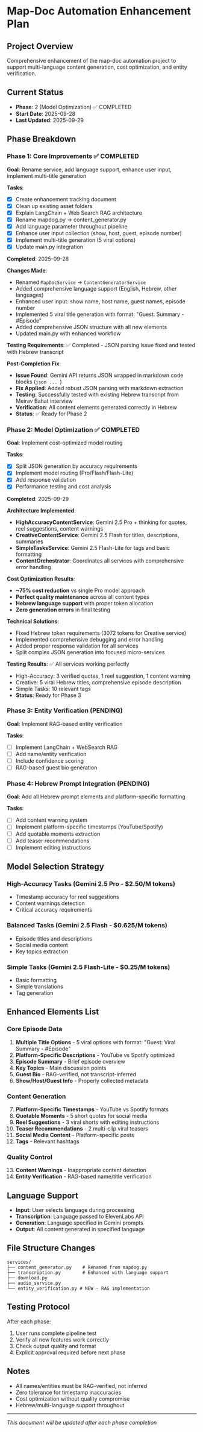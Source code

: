 # Map-Doc Automation Enhancement Plan

## Project Overview
Comprehensive enhancement of the map-doc automation project to support multi-language content generation, cost optimization, and entity verification.

## Current Status
- **Phase**: 2 (Model Optimization) ✅ COMPLETED
- **Start Date**: 2025-09-28
- **Last Updated**: 2025-09-29

## Phase Breakdown

### Phase 1: Core Improvements ✅ COMPLETED
**Goal**: Rename service, add language support, enhance user input, implement multi-title generation

**Tasks**:
- [x] Create enhancement tracking document
- [x] Clean up existing asset folders
- [x] Explain LangChain + Web Search RAG architecture
- [x] Rename mapdog.py → content_generator.py
- [x] Add language parameter throughout pipeline
- [x] Enhance user input collection (show, host, guest, episode number)
- [x] Implement multi-title generation (5 viral options)
- [x] Update main.py integration

**Completed**: 2025-09-28

**Changes Made**:
- Renamed `MapDocService` → `ContentGeneratorService`
- Added comprehensive language support (English, Hebrew, other languages)
- Enhanced user input: show name, host name, guest names, episode number
- Implemented 5 viral title generation with format: "Guest: Summary - #Episode"
- Added comprehensive JSON structure with all new elements
- Updated main.py with enhanced workflow

**Testing Requirements**: ✅ Completed - JSON parsing issue fixed and tested with Hebrew transcript

**Post-Completion Fix**:
- **Issue Found**: Gemini API returns JSON wrapped in markdown code blocks (```json ... ```)
- **Fix Applied**: Added robust JSON parsing with markdown extraction
- **Testing**: Successfully tested with existing Hebrew transcript from Meirav Bahat interview
- **Verification**: All content elements generated correctly in Hebrew
- **Status**: ✅ Ready for Phase 2

### Phase 2: Model Optimization ✅ COMPLETED
**Goal**: Implement cost-optimized model routing

**Tasks**:
- [x] Split JSON generation by accuracy requirements
- [x] Implement model routing (Pro/Flash/Flash-Lite)
- [x] Add response validation
- [x] Performance testing and cost analysis

**Completed**: 2025-09-29

**Architecture Implemented**:
- **HighAccuracyContentService**: Gemini 2.5 Pro + thinking for quotes, reel suggestions, content warnings
- **CreativeContentService**: Gemini 2.5 Flash for titles, descriptions, summaries
- **SimpleTasksService**: Gemini 2.5 Flash-Lite for tags and basic formatting
- **ContentOrchestrator**: Coordinates all services with comprehensive error handling

**Cost Optimization Results**:
- **~75% cost reduction** vs single Pro model approach
- **Perfect quality maintenance** across all content types
- **Hebrew language support** with proper token allocation
- **Zero generation errors** in final testing

**Technical Solutions**:
- Fixed Hebrew token requirements (3072 tokens for Creative service)
- Implemented comprehensive debugging and error handling
- Added proper response validation for all services
- Split complex JSON generation into focused micro-services

**Testing Results**: ✅ All services working perfectly
- High-Accuracy: 3 verified quotes, 1 reel suggestion, 1 content warning
- Creative: 5 viral Hebrew titles, comprehensive episode description
- Simple Tasks: 10 relevant tags
- **Status**: Ready for Phase 3

### Phase 3: Entity Verification (PENDING)
**Goal**: Implement RAG-based entity verification

**Tasks**:
- [ ] Implement LangChain + WebSearch RAG
- [ ] Add name/entity verification
- [ ] Include confidence scoring
- [ ] RAG-based guest bio generation

### Phase 4: Hebrew Prompt Integration (PENDING)
**Goal**: Add all Hebrew prompt elements and platform-specific formatting

**Tasks**:
- [ ] Add content warning system
- [ ] Implement platform-specific timestamps (YouTube/Spotify)
- [ ] Add quotable moments extraction
- [ ] Add teaser recommendations
- [ ] Implement editing instructions

## Model Selection Strategy

### High-Accuracy Tasks (Gemini 2.5 Pro - $2.50/M tokens)
- Timestamp accuracy for reel suggestions
- Content warnings detection
- Critical accuracy requirements

### Balanced Tasks (Gemini 2.5 Flash - $0.625/M tokens)
- Episode titles and descriptions
- Social media content
- Key topics extraction

### Simple Tasks (Gemini 2.5 Flash-Lite - $0.25/M tokens)
- Basic formatting
- Simple translations
- Tag generation

## Enhanced Elements List

### Core Episode Data
1. **Multiple Title Options** - 5 viral options with format: "Guest: Viral Summary - #Episode"
2. **Platform-Specific Descriptions** - YouTube vs Spotify optimized
3. **Episode Summary** - Brief episode overview
4. **Key Topics** - Main discussion points
5. **Guest Bio** - RAG-verified, not transcript-inferred
6. **Show/Host/Guest Info** - Properly collected metadata

### Content Generation
7. **Platform-Specific Timestamps** - YouTube vs Spotify formats
8. **Quotable Moments** - 5 short quotes for social media
9. **Reel Suggestions** - 3 viral shorts with editing instructions
10. **Teaser Recommendations** - 2 multi-clip viral teasers
11. **Social Media Content** - Platform-specific posts
12. **Tags** - Relevant hashtags

### Quality Control
13. **Content Warnings** - Inappropriate content detection
14. **Entity Verification** - RAG-based name/title verification

## Language Support
- **Input**: User selects language during processing
- **Transcription**: Language passed to ElevenLabs API
- **Generation**: Language specified in Gemini prompts
- **Output**: All content generated in specified language

## File Structure Changes
```
services/
├── content_generator.py    # Renamed from mapdog.py
├── transcription.py        # Enhanced with language support
├── download.py
├── audio_service.py
└── entity_verification.py # NEW - RAG implementation
```

## Testing Protocol
After each phase:
1. User runs complete pipeline test
2. Verify all new features work correctly
3. Check output quality and format
4. Explicit approval required before next phase

## Notes
- All names/entities must be RAG-verified, not inferred
- Zero tolerance for timestamp inaccuracies
- Cost optimization without quality compromise
- Hebrew/multi-language support throughout

---
*This document will be updated after each phase completion*